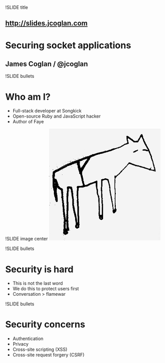!SLIDE title
## http://slides.jcoglan.com
# Securing socket applications
## James Coglan / @jcoglan


!SLIDE bullets
# Who am I?

* Full-stack developer at Songkick
* Open-source Ruby and JavaScript hacker
* Author of Faye


!SLIDE image center
![Horse](horse.png)


!SLIDE bullets
# Security is hard

* This is not the last word
* We do this to protect users first
* Conversation > flamewar


!SLIDE bullets
# Security concerns

* Authentication
* Privacy
* Cross-site scripting (XSS)
* Cross-site request forgery (CSRF)

